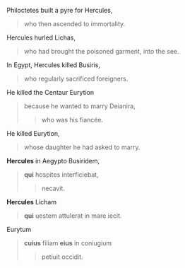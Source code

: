 Philoctetes built a pyre for Hercules, 
>who then ascended to immortality.

Hercules hurled Lichas, 
>who had brought the poisoned garment, into the see.

In Egypt, Hercules killed Busiris, 
>who regularly sacrificed foreigners.

He killed the Centaur Eurytion 
>because he wanted to marry Deianira, 
>>who was his fiancée.

He killed Eurytion, 
>whose daughter he had asked to marry.

**Hercules** in Aegypto Busiridem, 
>**qui** hospites interficiebat, 
>>necavit.

**Hercules** Licham 
>**qui** uestem attulerat in mare iecit.

Eurytum 
>**cuius** filiam **eius** in coniugium 
>>petiuit occidit.

